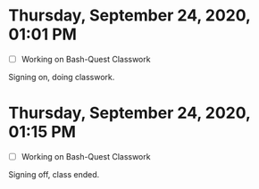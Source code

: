 # Thursday, September 24, 2020, 01:01 PM

- [ ] Working on Bash-Quest Classwork 

Signing on, doing classwork.

# Thursday, September 24, 2020, 01:15 PM

- [ ] Working on Bash-Quest Classwork

Signing off, class ended.
